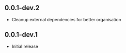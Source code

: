## 0.0.1-dev.2

- Cleanup external dependencies for better organisation

## 0.0.1-dev.1

- Initial release
